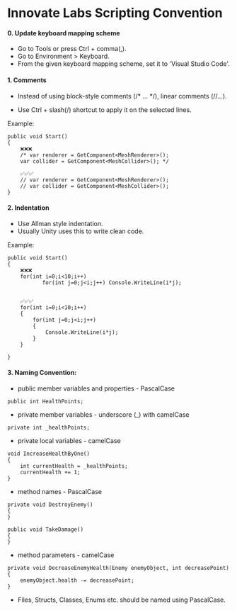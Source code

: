 # Innovate Labs Scripting Convention 

#### 0. Update keyboard mapping scheme

* Go to Tools or press Ctrl + comma(,).
* Go to Environment > Keyboard.
* From the given keyboard mapping scheme, set it to 'Visual Studio Code'.

#### 1. Comments

* Instead of using block-style comments (/* ... */), linear comments (//...).

* Use Ctrl + slash(/) shortcut to apply it on the selected lines.

Example:
```
public void Start()
{
    ❌❌❌
    /* var renderer = GetComponent<MeshRenderer>();
    var collider = GetComponent<MeshCollider>(); */

    ✅✅✅
    // var renderer = GetComponent<MeshRenderer>();
    // var collider = GetComponent<MeshCollider>();
}
```

#### 2. Indentation

* Use Allman style indentation.
* Usually Unity uses this to write clean code.

Example:
```
public void Start()
{
    ❌❌❌
    for(int i=0;i<10;i++)
           for(int j=0;j<i;j++) Console.WriteLine(i*j);
                

    ✅✅✅
    for(int i=0;i<10;i++)
    {
        for(int j=0;j<i;j++) 
        {
            Console.WriteLine(i*j);
        }
    }

}
```

#### 3. Naming Convention: 

* public member variables and properties - PascalCase

```
public int HealthPoints;
```

* private member variables - underscore (_) with camelCase

```
private int _healthPoints;
```

* private local variables - camelCase

```
void IncreaseHealthByOne()
{
    int currentHealth = _healthPoints;
    currentHealth += 1;
}
```


* method names - PascalCase

```
private void DestroyEnemy()
{
}

public void TakeDamage()
{
}
```

* method parameters - camelCase

```
private void DecreaseEnemyHealth(Enemy enemyObject, int decreasePoint)
{
    enemyObject.health -= decreasePoint;
}
```

* Files, Structs, Classes, Enums etc. should be named using PascalCase.